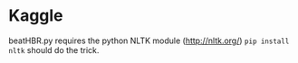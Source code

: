 Kaggle
======

beatHBR.py requires the python NLTK module (http://nltk.org/)
`pip install nltk` should do the trick.